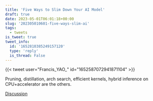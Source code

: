 ```yaml
---
title: 'Five Ways to Slim Down Your AI Model'
draft: true
date: 2023-05-01T06:01:18+00:00
slug: '202305010601-five-ways-slim-ai'
tags:
  - tweets
is_tweet: true
tweet_info:
  id: '1652810385249157120'
  type: 'reply'
  is_thread: False
---
```




{{< tweet user="Francis_YAO_" id="1652587072941871104" >}}

Pruning, distillation, arch search, efficient kernels, hybrid inference on CPU+accelerator are the others.

[Discussion](https://x.com/sytelus/status/1652810385249157120)
